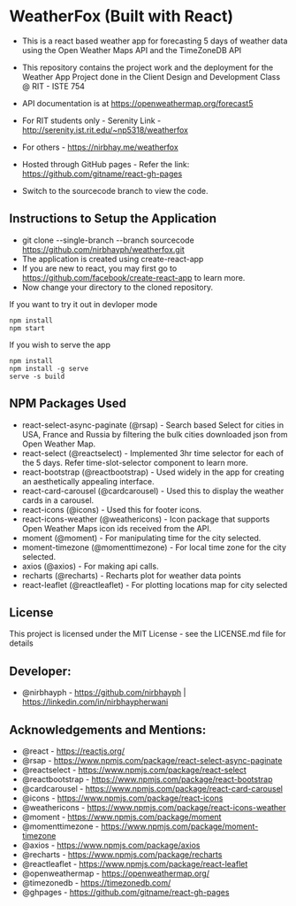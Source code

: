 # WeatherFox (Built with React) 

- This is a react based weather app for forecasting 5 days of weather data using the Open Weather Maps API and the TimeZoneDB API

- This repository contains the project work and the deployment for the Weather App Project done in the Client Design and Development Class @ RIT - ISTE 754

- API documentation is at https://openweathermap.org/forecast5

- For RIT students only - Serenity Link - http://serenity.ist.rit.edu/~np5318/weatherfox

- For others - https://nirbhay.me/weatherfox

- Hosted through GitHub pages - Refer the link: https://github.com/gitname/react-gh-pages

- Switch to the sourcecode branch to view the code. 

## Instructions to Setup the Application

- git clone --single-branch --branch sourcecode https://github.com/nirbhayph/weatherfox.git
- The application is created using create-react-app
- If you are new to react, you may first go to https://github.com/facebook/create-react-app to learn more. 
- Now change your directory to the cloned repository. 

If you want to try it out in devloper mode 
``` 
npm install 
npm start 
```

If you wish to serve the app 
``` 
npm install
npm install -g serve
serve -s build

```

## NPM Packages Used 
- react-select-async-paginate (@rsap) - Search based Select for cities in USA, France and Russia by filtering the bulk cities downloaded json from Open Weather Map.
- react-select (@reactselect) - Implemented 3hr time selector for each of the 5 days. Refer time-slot-selector component to learn more.
- react-bootstrap (@reactbootstrap) - Used widely in the app for creating an aesthetically appealing interface. 
- react-card-carousel (@cardcarousel) - Used this to display the weather cards in a carousel. 
- react-icons (@icons) - Used this for footer icons.
- react-icons-weather (@weathericons) - Icon package that supports Open Weather Maps icon ids received from the API.
- moment (@moment) - For manipulating time for the city selected.
- moment-timezone (@momenttimezone) - For local time zone for the city selected.
- axios (@axios) - For making api calls. 
- recharts (@recharts) -  Recharts plot for weather data points
- react-leaflet (@reactleaflet) - For plotting locations map for city selected

## License
This project is licensed under the MIT License - see the LICENSE.md file for details

## Developer:
- @nirbhayph - https://github.com/nirbhayph | https://linkedin.com/in/nirbhaypherwani

## Acknowledgements and Mentions:

- @react - https://reactjs.org/
- @rsap - https://www.npmjs.com/package/react-select-async-paginate
- @reactselect - https://www.npmjs.com/package/react-select
- @reactbootstrap - https://www.npmjs.com/package/react-bootstrap
- @cardcarousel - https://www.npmjs.com/package/react-card-carousel
- @icons - https://www.npmjs.com/package/react-icons
- @weathericons - https://www.npmjs.com/package/react-icons-weather
- @moment - https://www.npmjs.com/package/moment
- @momenttimezone - https://www.npmjs.com/package/moment-timezone
- @axios - https://www.npmjs.com/package/axios
- @recharts - https://www.npmjs.com/package/recharts
- @reactleaflet - https://www.npmjs.com/package/react-leaflet
- @openweathermap - https://openweathermap.org/
- @timezonedb - https://timezonedb.com/
- @ghpages - https://github.com/gitname/react-gh-pages
